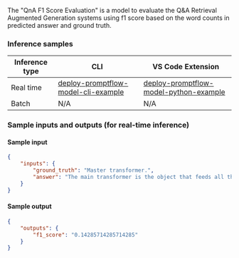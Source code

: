 The "QnA F1 Score Evaluation" is a model to evaluate the Q&A Retrieval Augmented Generation systems using f1 score based on the word counts in predicted answer and ground truth.


### Inference samples

Inference type|CLI|VS Code Extension
|--|--|--|
Real time|<a href="https://microsoft.github.io/promptflow/how-to-guides/deploy-a-flow/index.html" target="_blank">deploy-promptflow-model-cli-example</a>|<a href="https://microsoft.github.io/promptflow/how-to-guides/deploy-a-flow/index.html" target="_blank">deploy-promptflow-model-python-example</a>
Batch | N/A | N/A

### Sample inputs and outputs (for real-time inference)

#### Sample input
```json
{
    "inputs": {
        "ground_truth": "Master transformer.",
        "answer": "The main transformer is the object that feeds all the fixtures in low voltage tracks."
    }
}
```

#### Sample output
```json
{
    "outputs": {
        "f1_score": "0.14285714285714285"
    }
}
```